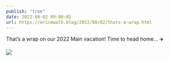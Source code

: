 ```yaml
---
publish: "true"
date: 2022-08-02 09:00:05
url: https://ericmwalk.blog/2022/08/02/thats-a-wrap.html
---
```

That’s a wrap on our 2022 Main vacation! Time to head home… ✈️


![](https://ericmwalk.blog/uploads/2022/7ec86dd7a8.jpg)